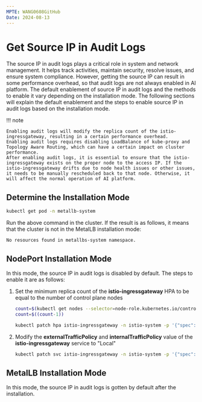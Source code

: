 ```yaml
---
MPTE: WANG0608GitHub
Date: 2024-08-13
---
```


# Get Source IP in Audit Logs

The source IP in audit logs plays a critical role in system and network management.
It helps track activities, maintain security, resolve issues, and ensure system
compliance. However, getting the source IP can result in some performance overhead,
so that audit logs are not always enabled in AI platform.
The default enablement of source IP in audit logs and the methods to enable it vary
depending on the installation mode. The following sections will explain the default
enablement and the steps to enable source IP in audit logs based on the installation mode.

!!! note

    Enabling audit logs will modify the replica count of the istio-ingressgateway, resulting in a certain performance overhead.
    Enabling audit logs requires disabling LoadBalance of kube-proxy and Topology Aware Routing, which can have a certain impact on cluster performance.
    After enabling audit logs, it is essential to ensure that the istio-ingressgateway exists on the proper node to the access IP. If the istio-ingressgateway drifts due to node health issues or other issues, it needs to be manually rescheduled back to that node. Otherwise, it will affect the normal operation of AI platform.

## Determine the Installation Mode

```bash
kubectl get pod -n metallb-system
```

Run the above command in the cluster. If the result is as follows,
it means that the cluster is not in the MetalLB installation mode:

```console
No resources found in metallbs-system namespace.
```

## NodePort Installation Mode

In this mode, the source IP in audit logs is disabled by default.
The steps to enable it are as follows:

1. Set the minimum replica count of the __istio-ingressgateway__ HPA to be equal to the number of control plane nodes

    ```bash
    count=$(kubectl get nodes --selector=node-role.kubernetes.io/control-plane | wc -l)
    count=$((count-1))

    kubectl patch hpa istio-ingressgateway -n istio-system -p '{"spec":{"minReplicas":'$count'}}'
    ```

2. Modify the __externalTrafficPolicy__ and  __internalTrafficPolicy__ value of the __istio-ingressgateway__ service to "Local"

    ```bash
    kubectl patch svc istio-ingressgateway -n istio-system -p '{"spec":{"externalTrafficPolicy":"Local","internalTrafficPolicy":"Local"}}'
    ```

## MetalLB Installation Mode

In this mode, the source IP in audit logs is gotten by default after the installation.

